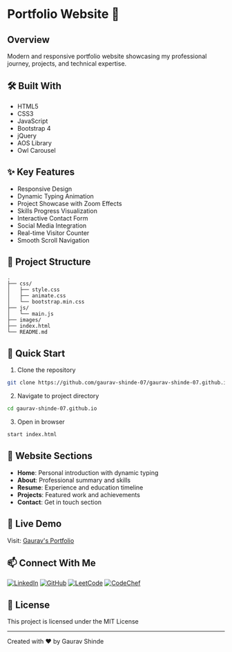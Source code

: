 # Portfolio Website 🚀

## Overview
Modern and responsive portfolio website showcasing my professional journey, projects, and technical expertise.

## 🛠️ Built With
- HTML5
- CSS3
- JavaScript
- Bootstrap 4
- jQuery
- AOS Library
- Owl Carousel

## ✨ Key Features
- Responsive Design
- Dynamic Typing Animation
- Project Showcase with Zoom Effects
- Skills Progress Visualization
- Interactive Contact Form
- Social Media Integration
- Real-time Visitor Counter
- Smooth Scroll Navigation

## 📁 Project Structure
```
.
├── css/
│   ├── style.css
│   ├── animate.css
│   └── bootstrap.min.css
├── js/
│   └── main.js
├── images/
├── index.html
└── README.md
```

## 🚀 Quick Start
1. Clone the repository
```bash
git clone https://github.com/gaurav-shinde-07/gaurav-shinde-07.github.io.git
```

2. Navigate to project directory
```bash
cd gaurav-shinde-07.github.io
```

3. Open in browser
```bash
start index.html
```

## 📱 Website Sections
- **Home**: Personal introduction with dynamic typing
- **About**: Professional summary and skills
- **Resume**: Experience and education timeline
- **Projects**: Featured work and achievements
- **Contact**: Get in touch section

## 🔗 Live Demo
Visit: [Gaurav's Portfolio](https://gaurav-shinde-07.github.io/)

## 📫 Connect With Me
[![LinkedIn](https://img.shields.io/badge/LinkedIn-0077B5?style=for-the-badge&logo=linkedin&logoColor=white)](https://www.linkedin.com/in/gauravshinde2307s/)
[![GitHub](https://img.shields.io/badge/GitHub-100000?style=for-the-badge&logo=github&logoColor=white)](https://github.com/gaurav-shinde-07)
[![LeetCode](https://img.shields.io/badge/-LeetCode-FFA116?style=for-the-badge&logo=LeetCode&logoColor=black)](https://leetcode.com/u/gauravv_shinde_/)
[![CodeChef](https://img.shields.io/badge/-CodeChef-5B4638?style=for-the-badge&logo=CodeChef&logoColor=white)](https://www.codechef.com/users/gauravv_shinde)

## 📝 License
This project is licensed under the MIT License

---
Created with ❤️ by Gaurav Shinde
